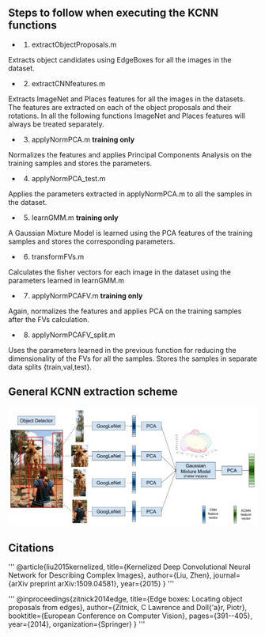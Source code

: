 ## Steps to follow when executing the KCNN functions

  - 1) extractObjectProposals.m
  
  Extracts object candidates using EdgeBoxes for all the images in the dataset.

  - 2) extractCNNfeatures.m
  
  Extracts ImageNet and Places features for all the images in the datasets. 
The features are extracted on each of the object proposals and their rotations.
In all the following functions ImageNet and Places features will always be
treated separately.

  - 3) applyNormPCA.m	**training only**
  
  Normalizes the features and applies Principal Components Analysis on the training 
samples and stores the parameters.

  - 4) applyNormPCA_test.m
  
  Applies the parameters extracted in applyNormPCA.m to all the samples in the dataset.

  - 5) learnGMM.m	**training only**
  
  A Gaussian Mixture Model is learned using the PCA features of the training samples
and stores the corresponding parameters.

  - 6) transformFVs.m
  
  Calculates the fisher vectors for each image in the dataset using the parameters learned
in learnGMM.m

  - 7) applyNormPCAFV.m	**training only**
  
  Again, normalizes the features and applies PCA on the training samples after the FVs 
calculation.

  - 8) applyNormPCAFV_split.m
  
  Uses the parameters learned in the previous function for reducing the dimensionality 
of the FVs for all the samples. Stores the samples in separate data splits 
{train,val,test}.


## General KCNN extraction scheme

![Examples](./docs/CVPR_KCNN.png)


## Citations

'''
@article{liu2015kernelized,
  title={Kernelized Deep Convolutional Neural Network for Describing Complex Images},
  author={Liu, Zhen},
  journal={arXiv preprint arXiv:1509.04581},
  year={2015}
}
'''

'''
@inproceedings{zitnick2014edge,
  title={Edge boxes: Locating object proposals from edges},
  author={Zitnick, C Lawrence and Doll{\'a}r, Piotr},
  booktitle={European Conference on Computer Vision},
  pages={391--405},
  year={2014},
  organization={Springer}
}
'''
